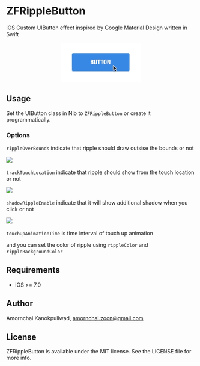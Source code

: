 ZFRippleButton
==============

iOS Custom UIButton effect inspired by Google Material Design written in Swift

<p align="center"><img src="Screenshot/colored-button.gif"/></p>

## Usage

Set the UIButton class in Nib to ```ZFRippleButton``` or create it programmatically.

### Options
```rippleOverBounds``` indicate that ripple should draw outsise the bounds or not

<img src="Screenshot/outbounds-button.gif"/>

```trackTouchLocation``` indicate that ripple should show from the touch location or not

<img src="Screenshot/track-button.gif"/>

```shadowRippleEnable``` indicate that it will show additional shadow when you click or not

<img src="Screenshot/shadow-button.gif"/>

```touchUpAnimationTime``` is time interval of touch up animation

and you can set the color of ripple using ```rippleColor``` and ```rippleBackgroundColor```

## Requirements
- iOS >= 7.0

## Author

Amornchai Kanokpullwad, amornchai.zoon@gmail.com

## License

ZFRippleButton is available under the MIT license. See the LICENSE file for more info.
